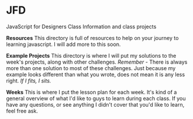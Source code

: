 # JFD
JavaScript for Designers Class Information and class projects

**Resources**
This directory is full of resources to help on your journey to learning javascript. I will add more to this soon.

**Example Projects**
This directory is where I will put my solutions to the week's projects, along with other challenges.
_Remember_ - There is always more than one solution to most of these challenges. Just because my example looks different than what you wrote, does not mean it is any less right.
_If I fits, I sits._

**Weeks**
This is where I put the lesson plan for each week. It's kind of a general overview of what I'd like to guys to learn during each class. If you have any questions, or see anything I didn't cover that you'd like to learn, feel free ask.

